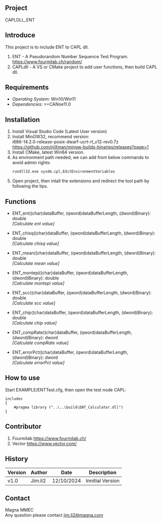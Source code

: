 ## Project
CAPLDLL_ENT

## Introduce
This project is to include ENT to CAPL dll.
1. ENT - A Pseudorandom Number Sequence Test Program.  
   https://www.fourmilab.ch/random/
2. CAPLdll - A VS or CMake project to add user functions, then build CAPL dll.

## Requirements
- *Operating System*: Win10/Win11
- *Dependencies*: >=CANoe11.0

## Installation
1. Install Visual Studio Code (Latest User version)
2. Install MinGW32, recommend version:  
   i686-14.2.0-release-posix-dwarf-ucrt-rt_v12-rev0.7z  
    https://github.com/niXman/mingw-builds-binaries/releases?page=1
3. Install CMake, latest Win64 version.
4. As environment path needed, we can add from below commands to avoid admin rights:
   ```cmd
   rundll32.exe sysdm.cpl,EditEnvironmentVariables
   ```
5. Open project, then intall the extensions and redirect the tool path by following the tips.

## Functions
- ENT_ent((char)dataBuffer, (qword)dataBufferLength, (dword)Binary): double  
  _[Calculate ent value]_  

- ENT_chisq((char)dataBuffer, (qword)dataBufferLength, (dword)Binary): double  
  _[Calculate chisq value]_  

- ENT_mean((char)dataBuffer, (qword)dataBufferLength, (dword)Binary): double  
  _[Calculate mean value]_  

- ENT_montepi((char)dataBuffer, (qword)dataBufferLength, (dword)Binary): double  
  _[Calculate montepi value]_  

- ENT_scc((char)dataBuffer, (qword)dataBufferLength, (dword)Binary): double  
  _[Calculate scc value]_ 

- ENT_chip((char)dataBuffer, (qword)dataBufferLength, (dword)Binary): double  
  _[Calculate chip value]_ 

- ENT_compRate((char)dataBuffer, (qword)dataBufferLength, (dword)Binary): dword  
  _[Calculate compRate value]_ 

- ENT_errorPct((char)dataBuffer, (qword)dataBufferLength, (dword)Binary): dword  
  _[Calculate errorPct value]_

## How to use
Start EXAMPLE/ENTTest.cfg, then open the test node CAPL:  
```CAPL
includes  
{  
    #pragma library ("..\..\build\ENT_Calculator.dll")  
}  
```

## Contributor
1. Fourmilab https://www.fourmilab.ch/
2. Vector https://www.vector.com/

## History
| Version | Author |Date|Description|
| --- | --- | --- | --- |
| v1.0 | Jim.li2 | 12/10/2024 | Innitial Version |

## Contact
Magna MMEC  
Any question please contact [jim.li2@magna.com](mailto:jim.li2@magna.com)
